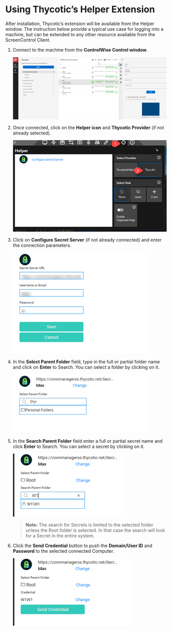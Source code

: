 [title]: # (Using Thycotic’s Helper Extension)
[tags]: # (introduction)
[priority]: # (105)
# Using Thycotic’s Helper Extension

After installation, Thycotic’s extension will be available from the Helper window. The instruction below provide a typical use case for logging into a machine, but can be extended to any other resource available from the ScreenControl Client.

1. Connect to the machine from the __ControlWise Control window__.

   ![ControlWise Control window](images/picture8.png)
1. Once connected, click on the __Helper icon__ and __Thycotic Provider__ (if not already selected).

   ![Thycotic Provider](images/picture9.png)
1. Click on __Configure Secret Server__ (if not already connected) and enter the connection parameters.

   ![onfigure Secret Server](images/picture10.png)
1. In the __Select Parent Folder__ field, type in the full or partial folder name and click on __Enter__ to Search. You can select a folder by clicking on it.

   ![Select Parent Folder](images/picture11.png)
1. In the __Search Parent Folder__ field enter a full or partial secret name and click __Enter__ to Search. You can select a secret by clicking on it.

   ![Search Parent Folder](images/picture12.png)

   >**Note:** The search for Secrets is limited to the selected folder unless the Root folder is selected.  In that case the search will look for a Secret in the entire system.

1. Click the __Send Credential__ button to push the __Domain/User ID__ and __Password__ to the selected connected Computer.

   ![Send Credentia](images/picture13.png)